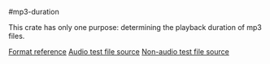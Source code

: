 #mp3-duration

This crate has only one purpose: determining the playback duration of mp3 files.

[Format reference](https://www.codeproject.com/Articles/8295/MPEG-Audio-Frame-Header)
[Audio test file source](http://freemusicarchive.org/music/Karine_Gilanyan/Beethovens_Sonata_No_15_in_D_Major/Beethoven_-_Piano_Sonata_nr15_in_D_major_op28_Pastoral_-_I_Allegro)
[Non-audio test file source](https://www.pexels.com/photo/close-up-of-tiled-floor-258805/)
